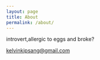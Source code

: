 ```yaml
---
layout: page
title: About
permalink: /about/
---
```


introvert,allergic to eggs and broke?

[kelvinkipsang@gmail.com](mailto:kelvinkipsang@gmail.com)
